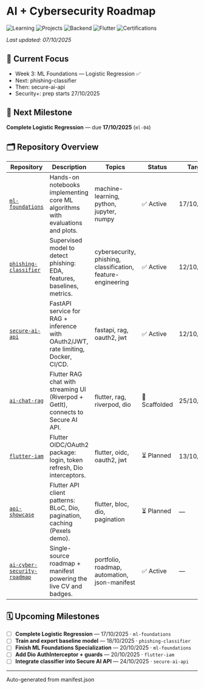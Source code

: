 # AI + Cybersecurity Roadmap

![Learning](https://img.shields.io/badge/Learning-50%25-yellowgreen) ![Projects](https://img.shields.io/badge/Projects-30%25-yellow) ![Backend](https://img.shields.io/badge/Backend-20%25-yellow) ![Flutter](https://img.shields.io/badge/Flutter-10%25-orange) ![Certifications](https://img.shields.io/badge/Certifications-0%25-orange)

_Last updated: 07/10/2025_

## 🧠 Current Focus
- Week 3: ML Foundations — Logistic Regression ✅
- Next: phishing-classifier
- Then: secure-ai-api
- Security+: prep starts 27/10/2025

## 🎯 Next Milestone
**Complete Logistic Regression** — due **17/10/2025** (`ml-04`)

## 🗂️ Repository Overview

| Repository | Description | Topics | Status | Target |
|---|---|---|---|---|
| [`ml-foundations`](https://github.com/Krispy145/ml-foundations) | Hands-on notebooks implementing core ML algorithms with evaluations and plots. | machine-learning, python, jupyter, numpy | ✅ Active | 17/10/2025 |
| [`phishing-classifier`](https://github.com/Krispy145/phishing-classifier) | Supervised model to detect phishing: EDA, features, baselines, metrics. | cybersecurity, phishing, classification, feature-engineering | ✅ Active | 12/10/2025 |
| [`secure-ai-api`](https://github.com/Krispy145/secure-ai-api) | FastAPI service for RAG + inference with OAuth2/JWT, rate limiting, Docker, CI/CD. | fastapi, rag, oauth2, jwt | ✅ Active | 12/10/2025 |
| [`ai-chat-rag`](https://github.com/Krispy145/ai_chat_rag) | Flutter RAG chat with streaming UI (Riverpod + GetIt), connects to Secure AI API. | flutter, rag, riverpod, dio | 🧩 Scaffolded | 25/10/2025 |
| [`flutter-iam`](https://github.com/Krispy145/flutter-iam) | Flutter OIDC/OAuth2 package: login, token refresh, Dio interceptors. | flutter, oidc, oauth2, jwt | ⏳ Planned | 13/10/2025 |
| [`api-showcase`](https://github.com/Krispy145/api_showcase) | Flutter API client patterns: BLoC, Dio, pagination, caching (Pexels demo). | flutter, bloc, dio, pagination | ⏳ Planned | — |
| [`ai-cyber-security-roadmap`](https://github.com/Krispy145/ai-cyber-security-roadmap) | Single-source roadmap + manifest powering the live CV and badges. | portfolio, roadmap, automation, json-manifest | ✅ Active | — |

## 🗓️ Upcoming Milestones
- [ ] **Complete Logistic Regression** — 17/10/2025 · `ml-foundations`
- [ ] **Train and export baseline model** — 18/10/2025 · `phishing-classifier`
- [ ] **Finish ML Foundations Specialization** — 20/10/2025 · `ml-foundations`
- [ ] **Add Dio AuthInterceptor + guards** — 20/10/2025 · `flutter-iam`
- [ ] **Integrate classifier into Secure AI API** — 24/10/2025 · `secure-ai-api`

---
Auto-generated from manifest.json